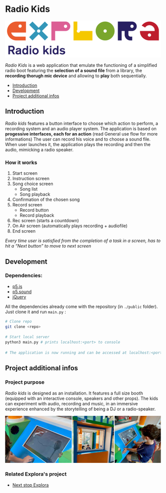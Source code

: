 # Radio Kids

![cover](images/logo.png)

*Radio Kids* is a web application that emulate the functioning of a simplified radio boot featuring the **selection of a sound file** from a library, the **recording thorugh mic device** and allowing to **play** both sequentially.

- [Introduction](#introduction)
- [Development](#development)
- [Project additional infos](#infos)

## <a name="introduction"></a>Introduction

*Radio kids* features a button interface to choose which action to perform, a recording system and an audio player system.
The application is based on **progessive interfaces, each for an action** (read General use flow for more informations)
The user can record his voice and to choose a sound file.
When user launches it, the application plays the recording and then the audio, mimicking a radio speaker.

### How it works

1. Start screen
2. Instruction screen
3. Song choice screen
   - Song list
   - Song playback
4. Confirmation of the chosen song
5. Record screen
   - Record button
   - Record playback
6. Rec screen (starts a countdown)
7. On Air screen (automatically plays recording + audiofile)
8. End screen

*Every time user is satisfied from the completion of a task in a screen, has to hit a “Next button” to move to next screen*

## <a name="development"></a>Development

### Dependencies:
- [p5.js](https://github.com/processing/p5.js)
- [p5.sound](https://github.com/processing/p5.js-sound)
- [jQuery](https://github.com/jquery/jquery) 
  
All the dependencies already come with the repository (in `./public` folder). Just clone it and run `main.py` :

```bash
# Clone repo
git clone <repo>

# Start local server
python3 main.py # prints localhost:<port> to console

# The application is now running and can be accessed at localhost:<port>
```
## <a name="infos"></a>Project additional infos

### Project purpose

*Radio kids* is designed as an installation. It features a full size booth (equipped with an interactive console, speakers and other props).
The kids can experiment with audio, recording and music, in an immersive experience enhanced by the storytelling of being a DJ or a radio-speaker.

![Project image](images/example.png)

### Related Explora's project

- [Next stop Explora]()
